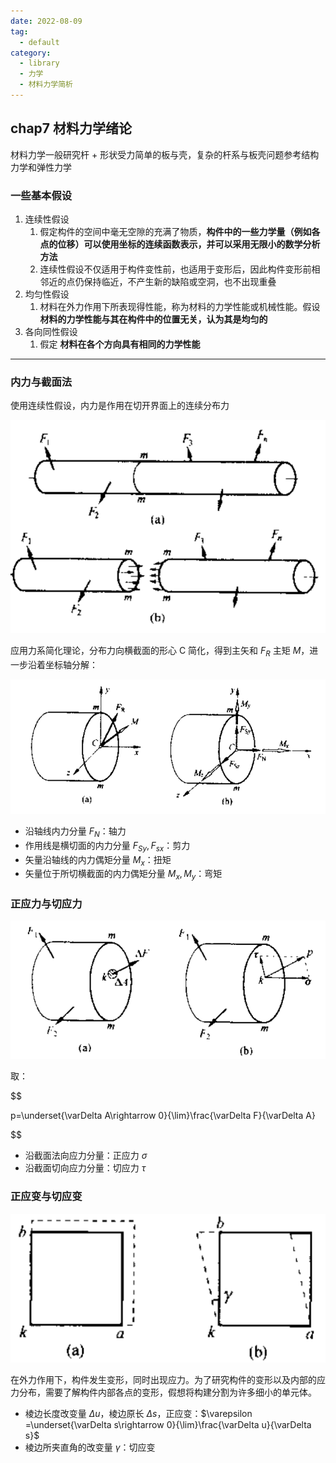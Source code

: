 ```yaml
---
date: 2022-08-09
tag:
  - default
category:
  - library
  - 力学
  - 材料力学简析
---
```



## chap7 材料力学绪论

材料力学一般研究杆 + 形状受力简单的板与壳，复杂的杆系与板壳问题参考结构力学和弹性力学

### 一些基本假设

1. 连续性假设
   1. 假定构件的空间中毫无空隙的充满了物质，**构件中的一些力学量（例如各点的位移）可以使用坐标的连续函数表示，并可以采用无限小的数学分析方法**
   2. 连续性假设不仅适用于构件变性前，也适用于变形后，因此构件变形前相邻近的点仍保持临近，不产生新的缺陷或空洞，也不出现重叠
2. 均匀性假设
   1. 材料在外力作用下所表现得性能，称为材料的力学性能或机械性能。假设 **材料的力学性能与其在构件中的位置无关，认为其是均匀的**
3. 各向同性假设
   1. 假定 **材料在各个方向具有相同的力学性能**

---

### 内力与截面法

使用连续性假设，内力是作用在切开界面上的连续分布力

![image-20211116151552222](./../../paper/assets/image-20211116151552222.png)

应用力系简化理论，分布力向横截面的形心 C 简化，得到主矢和 $F_R$ 主矩 $M$，进一步沿着坐标轴分解：

![image-20211116151723875](./../../paper/assets/image-20211116151723875.png)

- 沿轴线内力分量 $F_N$：轴力
- 作用线是横切面的内力分量 $F_{Sy},F_{sx}$：剪力
- 矢量沿轴线的内力偶矩分量 $M_x$：扭矩
- 矢量位于所切横截面的内力偶矩分量 $M_x,M_y$：弯矩

### 正应力与切应力

![image-20211117095413470](./../../paper/assets/image-20211117095413470.png)

取：

$$

p=\underset{\varDelta A\rightarrow 0}{\lim}\frac{\varDelta F}{\varDelta A}

$$


- 沿截面法向应力分量：正应力 $\sigma$
- 沿截面切向应力分量：切应力 $\tau$

### 正应变与切应变

![image-20211117095742242](./../../paper/assets/image-20211117095742242.png)

在外力作用下，构件发生变形，同时出现应力。为了研究构件的变形以及内部的应力分布，需要了解构件内部各点的变形，假想将构建分割为许多细小的单元体。

- 棱边长度改变量 $\Delta u$，棱边原长 $\Delta s$，正应变：$\varepsilon =\underset{\varDelta s\rightarrow 0}{\lim}\frac{\varDelta u}{\varDelta s}$
- 棱边所夹直角的改变量 $\gamma$：切应变
